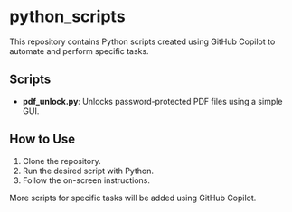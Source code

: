 # python_scripts

This repository contains Python scripts created using GitHub Copilot to automate and perform specific tasks.

## Scripts

- **pdf_unlock.py**: Unlocks password-protected PDF files using a simple GUI.

## How to Use

1. Clone the repository.
2. Run the desired script with Python.
3. Follow the on-screen instructions.

More scripts for specific tasks will be added using GitHub Copilot.